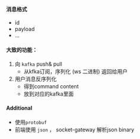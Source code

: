 #### 消息格式
- id
 - payload
  - ...
   
#### 大致的功能：
1. 向 `kafka` push& pull
	 -  从kfka订阅，序列化 (ws 二进制) 返回给用户
2. 用户消息反序列化
	- 得到command content 
	- 放到对应的kafka里面
 
#### Additional
- 使用`protobuf`
- 前端使用 `json` ， socket-gateway 解析json binary
 
